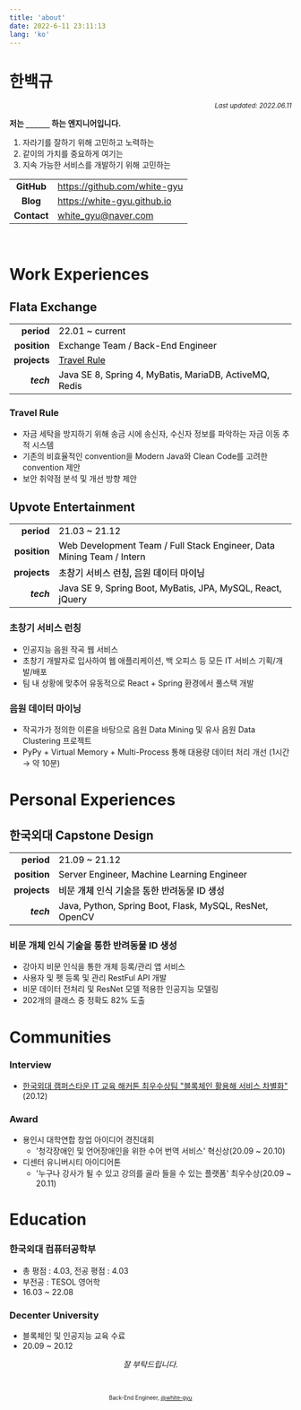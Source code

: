 ```yaml
---
title: 'about'
date: 2022-6-11 23:11:13
lang: 'ko'
---
```


# 한백규

<div align="right"><sub><i>Last updated: 2022.06.11</i></sub></div>

**저는 `______` 하는 엔지니어입니다.**

1. 자라기를 잘하기 위해 고민하고 노력하는
2. 같이의 가치를 중요하게 여기는
3. 지속 가능한 서비스를 개발하기 위해 고민하는

|             |    |
| :---------: | -- |
| **GitHub**  | <https://github.com/white-gyu> |
|  **Blog**   | <https://white-gyu.github.io> |
| **Contact** | <white_gyu@naver.com> |

<br />

# Work Experiences

## Flata Exchange

|              |                                                                                                                                                                                                                                     |
|-------------:|-------------------------------------------------------------------------------------------------------------------------------------------------------------------------------------------------------------------------------------|
|   **period** | <div style="text-shadow:0 0 #00000078;">22.01 ~ current</div>                                                                                                                                                                       |
| **position** | <div style="text-shadow:0 0 #00000078;">Exchange Team / Back-End Engineer</div>                                                                                                                                                     |
| **projects** | <div style="text-shadow:0 0 #00000078;">[Travel Rule](https://support.flata.exchange/hc/ko/articles/5114668847885-%ED%8A%B8%EB%9E%98%EB%B8%94-%EB%A3%B0-Travel-Rule-%EC%9D%B4%EB%9E%80-%EB%AC%B4%EC%97%87%EC%9D%B8%EA%B0%80-)</div> |
|   ***tech*** | <div style="text-shadow:0 0 #00000078;">Java SE 8, Spring 4, MyBatis, MariaDB, ActiveMQ, Redis</div>                                                                                                                                |

### Travel Rule
- 자금 세탁을 방지하기 위해 송금 시에 송신자, 수신자 정보를 파악하는 자금 이동 추적 시스템
- 기존의 비효율적인 convention을 Modern Java와 Clean Code를 고려한 convention 제안
- 보안 취약점 분석 및 개선 방향 제안

## Upvote Entertainment

|              |                                                                                                                     |
|-------------:|---------------------------------------------------------------------------------------------------------------------|
|   **period** | <div style="text-shadow:0 0 #00000078;">21.03 ~ 21.12</div>                                                         |
| **position** | <div style="text-shadow:0 0 #00000078;">Web Development Team / Full Stack Engineer, Data Mining Team / Intern</div> |
| **projects** | <div style="text-shadow:0 0 black">초창기 서비스 런칭, 음원 데이터 마이닝  </div>                                                   |
|   ***tech*** | <div style="text-shadow:0 0 #00000078;">Java SE 9, Spring Boot, MyBatis, JPA, MySQL, React, jQuery</div>            |

### 초창기 서비스 런칭
- 인공지능 음원 작곡 웹 서비스
- 초창기 개발자로 입사하여 웹 애플리케이션, 백 오피스 등 모든 IT 서비스 기획/개발/배포
- 팀 내 상황에 맞추어 유동적으로 React + Spring 환경에서 풀스택 개발

### 음원 데이터 마이닝
- 작곡가가 정의한 이론을 바탕으로 음원 Data Mining 및 유사 음원 Data Clustering 프로젝트
- PyPy + Virtual Memory + Multi-Process 통해 대용량 데이터 처리 개선 (1시간 &rarr; 약 10분)

# Personal Experiences

## 한국외대 Capstone Design

|              |                                                                                                       |
|-------------:|-------------------------------------------------------------------------------------------------------|
|   **period** | <div style="text-shadow:0 0 #00000078;">21.09 ~ 21.12</div>                                           |
| **position** | <div style="text-shadow:0 0 #00000078;">Server Engineer, Machine Learning Engineer</div>              |
| **projects** | <div style="text-shadow:0 0 black;">비문 개체 인식 기술을 통한 반려동물 ID 생성</div>                                  |
|   ***tech*** | <div style="text-shadow:0 0 #00000078;">Java, Python, Spring Boot, Flask, MySQL, ResNet, OpenCV</div> |

### 비문 개체 인식 기술을 통한 반려동물 ID 생성
- 강아지 비문 인식을 통한 개체 등록/관리 앱 서비스
- 사용자 및 펫 등록 및 관리 RestFul API 개발
- 비문 데이터 전처리 및 ResNet 모델 적용한 인공지능 모델링
- 202개의 클래스 중 정확도 82% 도출

# Communities

### Interview
- [한국외대 캠퍼스타운 IT 교육 해커톤 최우수상팀 "블록체인 활용해 서비스 차별화"](https://signalm.sedaily.com/NewsView/1ZBRR2BNKC/GZ03) (20.12)

### Award
- 용인시 대학연합 창업 아이디어 경진대회 
  - '청각장애인 및 언어장애인을 위한 수어 번역 서비스' 혁신상(20.09 ~ 20.10)
- 디센터 유니버시티 아이디어톤
  - '누구나 강사가 될 수 있고 강의를 골라 들을 수 있는 플랫폼' 최우수상(20.09 ~ 20.11)

# Education

### 한국외대 컴퓨터공학부
- 총 평점 : 4.03, 전공 평점 : 4.03
- 부전공 : TESOL 영어학
- 16.03 ~ 22.08

### Decenter University  
- 블록체인 및 인공지능 교육 수료
- 20.09 ~ 20.12

<div align="center" class="final">

_잘 부탁드립니다._

<br/>

<sub><sup>Back-End Engineer, <a href="https://github.com/white-gyu">@white-gyu</a></sup></sub>

</div>
